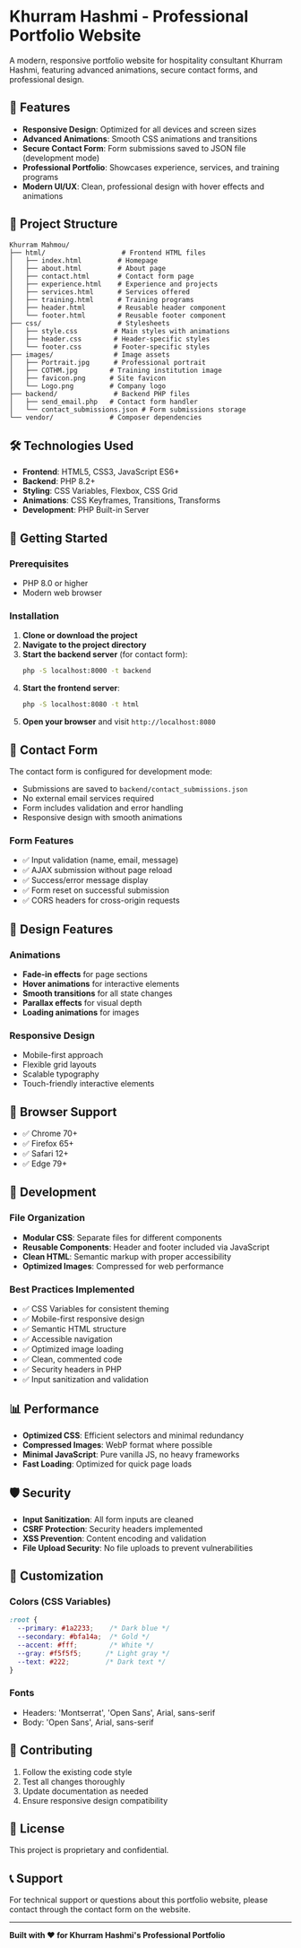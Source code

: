 # Khurram Hashmi - Professional Portfolio Website

A modern, responsive portfolio website for hospitality consultant Khurram Hashmi, featuring advanced animations, secure contact forms, and professional design.

## 🚀 Features

- **Responsive Design**: Optimized for all devices and screen sizes
- **Advanced Animations**: Smooth CSS animations and transitions
- **Secure Contact Form**: Form submissions saved to JSON file (development mode)
- **Professional Portfolio**: Showcases experience, services, and training programs
- **Modern UI/UX**: Clean, professional design with hover effects and animations

## 📁 Project Structure

```
Khurram Mahmou/
├── html/                   # Frontend HTML files
│   ├── index.html         # Homepage
│   ├── about.html         # About page
│   ├── contact.html       # Contact form page
│   ├── experience.html    # Experience and projects
│   ├── services.html      # Services offered
│   ├── training.html      # Training programs
│   ├── header.html        # Reusable header component
│   └── footer.html        # Reusable footer component
├── css/                   # Stylesheets
│   ├── style.css         # Main styles with animations
│   ├── header.css        # Header-specific styles
│   └── footer.css        # Footer-specific styles
├── images/               # Image assets
│   ├── Portrait.jpg      # Professional portrait
│   ├── COTHM.jpg        # Training institution image
│   ├── favicon.png      # Site favicon
│   └── Logo.png         # Company logo
├── backend/              # Backend PHP files
│   ├── send_email.php   # Contact form handler
│   └── contact_submissions.json # Form submissions storage
└── vendor/              # Composer dependencies
```

## 🛠️ Technologies Used

- **Frontend**: HTML5, CSS3, JavaScript ES6+
- **Backend**: PHP 8.2+
- **Styling**: CSS Variables, Flexbox, CSS Grid
- **Animations**: CSS Keyframes, Transitions, Transforms
- **Development**: PHP Built-in Server

## 🚀 Getting Started

### Prerequisites

- PHP 8.0 or higher
- Modern web browser

### Installation

1. **Clone or download the project**
2. **Navigate to the project directory**
3. **Start the backend server** (for contact form):
   ```bash
   php -S localhost:8000 -t backend
   ```
4. **Start the frontend server**:
   ```bash
   php -S localhost:8080 -t html
   ```
5. **Open your browser** and visit `http://localhost:8080`

## 📧 Contact Form

The contact form is configured for development mode:
- Submissions are saved to `backend/contact_submissions.json`
- No external email services required
- Form includes validation and error handling
- Responsive design with smooth animations

### Form Features

- ✅ Input validation (name, email, message)
- ✅ AJAX submission without page reload
- ✅ Success/error message display
- ✅ Form reset on successful submission
- ✅ CORS headers for cross-origin requests

## 🎨 Design Features

### Animations

- **Fade-in effects** for page sections
- **Hover animations** for interactive elements
- **Smooth transitions** for all state changes
- **Parallax effects** for visual depth
- **Loading animations** for images

### Responsive Design

- Mobile-first approach
- Flexible grid layouts
- Scalable typography
- Touch-friendly interactive elements

## 📱 Browser Support

- ✅ Chrome 70+
- ✅ Firefox 65+
- ✅ Safari 12+
- ✅ Edge 79+

## 🔧 Development

### File Organization

- **Modular CSS**: Separate files for different components
- **Reusable Components**: Header and footer included via JavaScript
- **Clean HTML**: Semantic markup with proper accessibility
- **Optimized Images**: Compressed for web performance

### Best Practices Implemented

- ✅ CSS Variables for consistent theming
- ✅ Mobile-first responsive design
- ✅ Semantic HTML structure
- ✅ Accessible navigation
- ✅ Optimized image loading
- ✅ Clean, commented code
- ✅ Security headers in PHP
- ✅ Input sanitization and validation

## 📊 Performance

- **Optimized CSS**: Efficient selectors and minimal redundancy
- **Compressed Images**: WebP format where possible
- **Minimal JavaScript**: Pure vanilla JS, no heavy frameworks
- **Fast Loading**: Optimized for quick page loads

## 🛡️ Security

- **Input Sanitization**: All form inputs are cleaned
- **CSRF Protection**: Security headers implemented
- **XSS Prevention**: Content encoding and validation
- **File Upload Security**: No file uploads to prevent vulnerabilities

## 📝 Customization

### Colors (CSS Variables)

```css
:root {
  --primary: #1a2233;    /* Dark blue */
  --secondary: #bfa14a;  /* Gold */
  --accent: #fff;        /* White */
  --gray: #f5f5f5;      /* Light gray */
  --text: #222;         /* Dark text */
}
```

### Fonts

- Headers: 'Montserrat', 'Open Sans', Arial, sans-serif
- Body: 'Open Sans', Arial, sans-serif

## 🤝 Contributing

1. Follow the existing code style
2. Test all changes thoroughly
3. Update documentation as needed
4. Ensure responsive design compatibility

## 📄 License

This project is proprietary and confidential.

## 📞 Support

For technical support or questions about this portfolio website, please contact through the contact form on the website.

---

**Built with ❤️ for Khurram Hashmi's Professional Portfolio**
